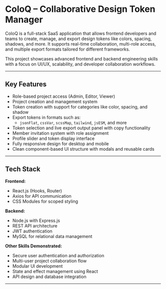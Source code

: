 # ColoQ – Collaborative Design Token Manager

ColoQ is a full-stack SaaS application that allows frontend developers and teams to create, manage, and export design tokens like colors, spacing, shadows, and more. It supports real-time collaboration, multi-role access, and multiple export formats tailored for different frameworks.

This project showcases advanced frontend and backend engineering skills with a focus on UI/UX, scalability, and developer collaboration workflows.

---

## Key Features

- Role-based project access (Admin, Editor, Viewer)
- Project creation and management system
- Token creation with support for categories like color, spacing, and shadow
- Export tokens in formats such as:
  - `jsonFlat`, `cssVar`, `scssMap`, `tailwind`, `jsESM`, and more
- Token selection and live export output panel with copy functionality
- Member invitation system with role assignment
- Profile slider and token display interface
- Fully responsive design for desktop and mobile
- Clean component-based UI structure with modals and reusable cards

---

## Tech Stack

**Frontend:**
- React.js (Hooks, Router)
- Axios for API communication
- CSS Modules for scoped styling

**Backend:**
- Node.js with Express.js
- REST API architecture
- JWT authentication
- MySQL for relational data management

**Other Skills Demonstrated:**
- Secure user authentication and authorization
- Multi-user project collaboration flow
- Modular UI development
- State and effect management using React
- API design and database integration

---
